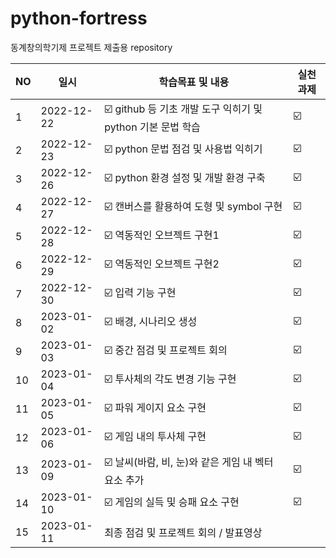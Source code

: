 # python-fortress
동계창의학기제 프로젝트 제출용 repository

| NO | 일시 | 학습목표 및 내용 | 실천과제 |
| ------ | ------ | ----------- | ------ |
| 1 | 2022-12-22 | ☑️ github 등 기초 개발 도구 익히기 및 python 기본 문법 학습 | ☑️ |
| 2 | 2022-12-23 | ☑️ python 문법 점검 및 사용법 익히기 | ☑️ |
| 3 | 2022-12-26 | ☑️ python 환경 설정 및 개발 환경 구축 | ☑️ |
| 4 | 2022-12-27 | ☑️ 캔버스를 활용하여 도형 및 symbol 구현 | ☑️ |
| 5 | 2022-12-28 | ☑️ 역동적인 오브젝트 구현1 | ☑️ |
| 6 | 2022-12-29 | ☑️ 역동적인 오브젝트 구현2 | ☑️ |
| 7 | 2022-12-30 | ☑️ 입력 기능 구현 | ☑️ |
| 8 | 2023-01-02 | ☑️ 배경, 시나리오 생성 | ☑️ |
| 9 | 2023-01-03 | ☑️ 중간 점검 및 프로젝트 회의 | ☑️ |
| 10 | 2023-01-04 | ☑️ 투사체의 각도 변경 기능 구현 | ☑️ |
| 11 | 2023-01-05 | ☑️ 파워 게이지 요소 구현 | ☑️ |
| 12 | 2023-01-06 | ☑️ 게임 내의 투사체 구현 | ☑️ |
| 13 | 2023-01-09 | ☑️ 날씨(바람, 비, 눈)와 같은 게임 내 벡터 요소 추가 | ☑️ |
| 14 | 2023-01-10 | ☑️ 게임의 실득 및 승패 요소 구현 | ☑️ |
| 15 | 2023-01-11 |  최종 점검 및 프로젝트 회의 / 발표영상 |  |
